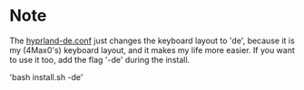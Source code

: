 # Note

The [hyprland-de.conf](hyprland-de.conf) just changes the keyboard layout to 'de', because it is my (4Max0's) keyboard layout, and it makes my life more easier. If you want to use it too, add the flag '-de' during the install.

'bash install.sh -de'
